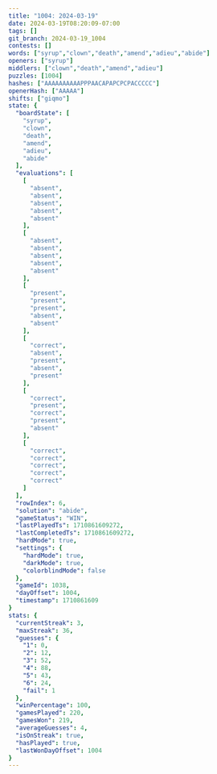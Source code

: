 ```yaml
---
title: "1004: 2024-03-19"
date: 2024-03-19T08:20:09-07:00
tags: []
git_branch: 2024-03-19_1004
contests: []
words: ["syrup","clown","death","amend","adieu","abide"]
openers: ["syrup"]
middlers: ["clown","death","amend","adieu"]
puzzles: [1004]
hashes: ["AAAAAAAAAAPPPAACAPAPCPCPACCCCC"]
openerHash: ["AAAAA"]
shifts: ["giqmo"]
state: {
  "boardState": [
    "syrup",
    "clown",
    "death",
    "amend",
    "adieu",
    "abide"
  ],
  "evaluations": [
    [
      "absent",
      "absent",
      "absent",
      "absent",
      "absent"
    ],
    [
      "absent",
      "absent",
      "absent",
      "absent",
      "absent"
    ],
    [
      "present",
      "present",
      "present",
      "absent",
      "absent"
    ],
    [
      "correct",
      "absent",
      "present",
      "absent",
      "present"
    ],
    [
      "correct",
      "present",
      "correct",
      "present",
      "absent"
    ],
    [
      "correct",
      "correct",
      "correct",
      "correct",
      "correct"
    ]
  ],
  "rowIndex": 6,
  "solution": "abide",
  "gameStatus": "WIN",
  "lastPlayedTs": 1710861609272,
  "lastCompletedTs": 1710861609272,
  "hardMode": true,
  "settings": {
    "hardMode": true,
    "darkMode": true,
    "colorblindMode": false
  },
  "gameId": 1038,
  "dayOffset": 1004,
  "timestamp": 1710861609
}
stats: {
  "currentStreak": 3,
  "maxStreak": 36,
  "guesses": {
    "1": 0,
    "2": 12,
    "3": 52,
    "4": 88,
    "5": 43,
    "6": 24,
    "fail": 1
  },
  "winPercentage": 100,
  "gamesPlayed": 220,
  "gamesWon": 219,
  "averageGuesses": 4,
  "isOnStreak": true,
  "hasPlayed": true,
  "lastWonDayOffset": 1004
}
---
```

<!-- more -->
